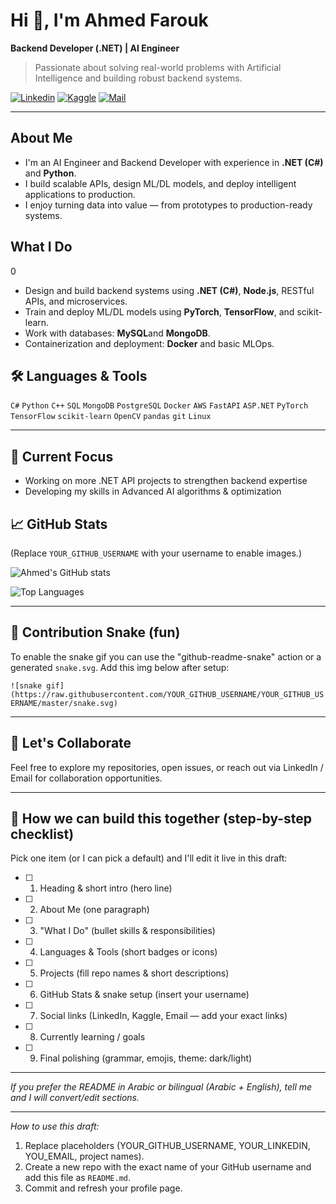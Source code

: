 

# Hi 👋, I'm Ahmed Farouk

**Backend Developer (.NET) | AI Engineer**

>  Passionate about solving real-world problems with Artificial Intelligence and building robust backend systems.

[![Linkedin](https://img.shields.io/badge/LinkedIn-Profile-blue?logo=linkedin)](https://www.linkedin.com/in/ahmed-farouk-9682932b6/)  [![Kaggle](https://img.shields.io/badge/Kaggle-Profile-100000?logo=kaggle)](https://kaggle.com/ahmedfarouk12)  [![Mail](https://img.shields.io/badge/Email-af7974943@gmail.com-red)](mailto:af7974943@gmail.com)

---

##  About Me

* I'm an AI Engineer and Backend Developer with experience in **.NET (C#)** and **Python**.
* I build scalable APIs, design ML/DL models, and deploy intelligent applications to production.
* I enjoy turning data into value — from prototypes to production-ready systems.

##  What I Do
0
* Design and build backend systems using **.NET (C#)**, **Node.js**, RESTful APIs, and microservices.
* Train and deploy ML/DL models using **PyTorch**, **TensorFlow**, and scikit-learn.
* Work with databases:  **MySQL**and **MongoDB**.
* Containerization and deployment: **Docker** and basic MLOps.

## 🛠️ Languages & Tools

`C#` `Python` `C++` `SQL` `MongoDB` `PostgreSQL` `Docker` `AWS` `FastAPI` `ASP.NET` `PyTorch` `TensorFlow` `scikit-learn` `OpenCV` `pandas` `git` `Linux`

---

## 🔭 Current Focus

* Working on more .NET API projects to strengthen backend expertise
* Developing my skills in Advanced AI algorithms & optimization



## 📈 GitHub Stats

(Replace `YOUR_GITHUB_USERNAME` with your username to enable images.)

![Ahmed's GitHub stats](https://github-readme-stats.vercel.app/api?username=YOUR_GITHUB_USERNAME\&show_icons=true\&theme=default)

![Top Languages](https://github-readme-stats.vercel.app/api/top-langs/?username=YOUR_GITHUB_USERNAME\&layout=compact\&theme=default)

---

## 🐍 Contribution Snake (fun)

To enable the snake gif you can use the "github-readme-snake" action or a generated `snake.svg`. Add this img below after setup:

`![snake gif](https://raw.githubusercontent.com/YOUR_GITHUB_USERNAME/YOUR_GITHUB_USERNAME/master/snake.svg)`

---

## 🤝 Let's Collaborate

Feel free to explore my repositories, open issues, or reach out via LinkedIn / Email for collaboration opportunities.

---

## 📝 How we can build this together (step-by-step checklist)

Pick one item (or I can pick a default) and I'll edit it live in this draft:

* [ ] 1) Heading & short intro (hero line)
* [ ] 2) About Me (one paragraph)
* [ ] 3) "What I Do" (bullet skills & responsibilities)
* [ ] 4) Languages & Tools (short badges or icons)
* [ ] 5) Projects (fill repo names & short descriptions)
* [ ] 6) GitHub Stats & snake setup (insert your username)
* [ ] 7) Social links (LinkedIn, Kaggle, Email — add your exact links)
* [ ] 8) Currently learning / goals
* [ ] 9) Final polishing (grammar, emojis, theme: dark/light)

---

*If you prefer the README in Arabic or bilingual (Arabic + English), tell me and I will convert/edit sections.*

---

*How to use this draft:*

1. Replace placeholders (YOUR_GITHUB_USERNAME, YOUR_LINKEDIN, YOU_EMAIL, project names).
2. Create a new repo with the exact name of your GitHub username and add this file as `README.md`.
3. Commit and refresh your profile page.

<!-- End of README draft -->
